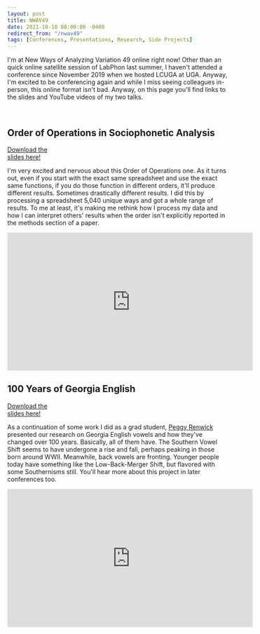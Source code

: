 ```yaml
---
layout: post
title: NWAV49
date: 2021-10-18 08:00:00 -0400
redirect_from: "/nwav49"
tags: [Conferences, Presentations, Research, Side Projects]
---
```


I'm at New Ways of Analyzing Variation 49 online right now! Other than an quick online satellite session of LabPhon last summer, I haven't attended a conference since November 2019 when we hosted LCUGA at UGA. Anyway, I'm excited to be conferencing again and while I miss seeing colleagues in-person, this online format isn't bad. Anyway, on this page you'll find links to the slides and YouTube videos of my two talks.

<br/>

## Order of Operations in Sociophonetic Analysis

<div class="biglink"><a href="/downloads/211019-NWAV49_OoO.pdf" title="NWAV49 poster" class="nodot">Download the<br />slides here!</a></div>

I'm very excited and nervous about this Order of Operations one. As it turns out, even if you start with the exact same spreadsheet and use the exact same functions, if you do those function in different orders, it'll produce different results. Sometimes drastically different results. I did this by processing a spreadsheet 5,040 unique ways and got a whole range of results. To me at least, it's making me rethink how I process my data and how I can interpret others' results when the order isn't explicitly reported in the methods section of a paper.

<iframe width="560" height="315" src="https://www.youtube.com/embed/8TEip-Fixyw" title="YouTube video player" frameborder="0" allow="accelerometer; autoplay; clipboard-write; encrypted-media; gyroscope; picture-in-picture" allowfullscreen></iframe>






## 100 Years of Georgia English

<div class="biglink"><a href="/downloads/211019-NWAV49_Georgia.pdf" title="LSA2020 presentation" class="nodot">Download the<br />slides here!</a></div>

As a continuation of some work I did as a grad student, [Peggy Renwick](http://faculty.franklin.uga.edu/mrenwick/) presented our research on Georgia English vowels and how they've changed over 100 years. Basically, all of them have. The Southern Vowel Shift seems to have undergone a rise and fall, perhaps peaking in those born around WWII. Meanwhile, back vowels are fronting. Younger people today have something like the Low-Back-Merger Shift, but flavored with some Southernisms still. You'll hear more about this project in later conferences too.

<iframe width="560" height="315" src="https://www.youtube.com/embed/USF6fspxiGU" title="YouTube video player" frameborder="0" allow="accelerometer; autoplay; clipboard-write; encrypted-media; gyroscope; picture-in-picture" allowfullscreen></iframe>

<br/>

